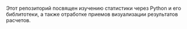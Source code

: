 Этот репозиторий посвящен изучению статистики через Python и его библитотеки, а также отработке приемов визуализации результатов расчетов.
